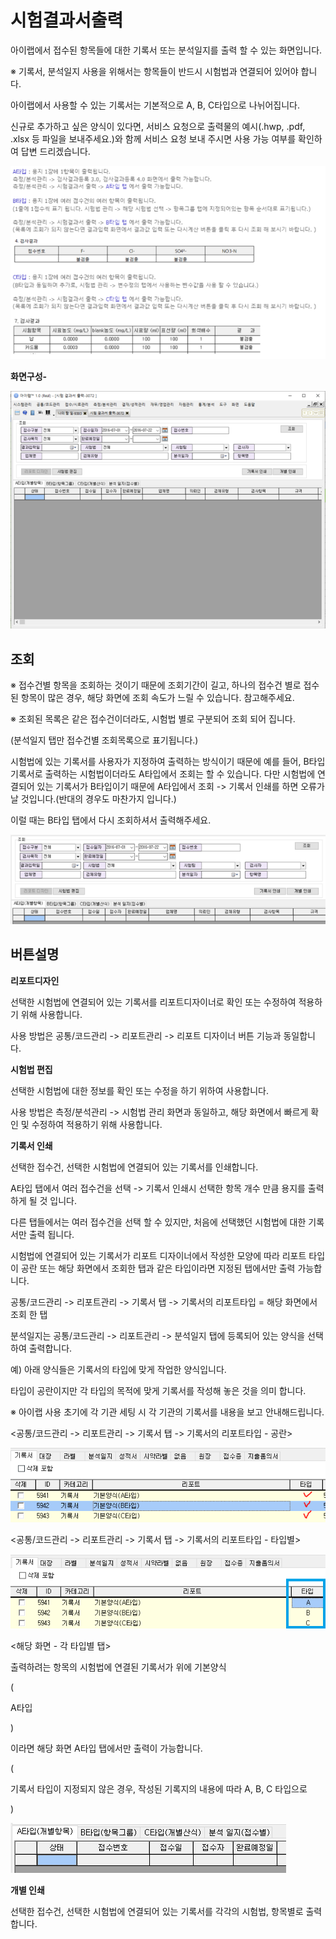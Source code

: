 # 시험결과서출력

아이랩에서 접수된 항목들에 대한 기록서 또는 분석일지를 출력 할 수 있는 화면입니다.

※ 기록서, 분석일지 사용을 위해서는 항목들이 반드시 시험법과 연결되어 있어야 합니다.

아이랩에서 사용할 수 있는 기록서는 기본적으로 A, B, C타입으로 나뉘어집니다.

신규로 추가하고 싶은 양식이 있다면, 서비스 요청으로 출력물의 예시\(.hwp, .pdf, .xlsx 등 파일을 보내주세요.\)와 함께 서비스 요청 보내 주시면 사용 가능 여부를 확인하여 답변 드리겠습니다.

![](../.gitbook/assets/233.png)

**화면구성-**

![](../.gitbook/assets/234.png)

## 조회

※ 접수건별 항목을 조회하는 것이기 때문에 조회기간이 길고, 하나의 접수건 별로 접수된 항목이 많은 경우, 해당 화면에 조회 속도가 느릴 수 있습니다. 참고해주세요.

※ 조회된 목록은 같은 접수건이더라도, 시험법 별로 구분되어 조회 되어 집니다.

\(분석일지 탭만 접수건별 조회목록으로 표기됩니다.\)

시험법에 있는 기록서를 사용자가 지정하여 출력하는 방식이기 때문에 예를 들어, B타입 기록서로 출력하는 시험법이더라도 A타입에서 조회는 할 수 있습니다. 다만 시험법에 연결되어 있는 기록서가 B타입이기 때문에 A타입에서 조회 -&gt; 기록서 인쇄를 하면 오류가 날 것입니다.\(반대의 경우도 마찬가지 입니다.\)

이럴 때는 B타입 탭에서 다시 조회하셔서 출력해주세요.

![](../.gitbook/assets/235.png)

## 버튼설명

**리포트디자인**

선택한 시험법에 연결되어 있는 기록서를 리포트디자이너로 확인 또는 수정하여 적용하기 위해 사용합니다.

사용 방법은 공통/코드관리 -&gt; 리포트관리 -&gt; 리포트 디자이너 버튼 기능과 동일합니다.

**시험법 편집**

선택한 시험법에 대한 정보를 확인 또는 수정을 하기 위하여 사용합니다.

사용 방법은 측정/분석관리 -&gt; 시험법 관리 화면과 동일하고, 해당 화면에서 빠르게 확인 및 수정하여 적용하기 위해 사용합니다.

**기록서 인쇄**

선택한 접수건, 선택한 시험법에 연결되어 있는 기록서를 인쇄합니다.

A타입 탭에서 여러 접수건을 선택 -&gt; 기록서 인쇄시 선택한 항목 개수 만큼 용지를 출력하게 될 것 입니다.

다른 탭들에서는 여러 접수건을 선택 할 수 있지만, 처음에 선택했던 시험법에 대한 기록서만 출력 됩니다.

시험법에 연결되어 있는 기록서가 리포트 디자이너에서 작성한 모양에 따라 리포트 타입이 공란 또는 해당 화면에서 조회한 탭과 같은 타입이라면 지정된 탭에서만 출력 가능합니다.

공통/코드관리 -&gt; 리포트관리 -&gt; 기록서 탭 -&gt; 기록서의 리포트타입 = 해당 화면에서 조회 한 탭

분석일지는 공통/코드관리 -&gt; 리포트관리 -&gt; 분석일지 탭에 등록되어 있는 양식을 선택하여 출력합니다.

예\) 아래 양식들은 기록서의 타입에 맞게 작업한 양식입니다.

타입이 공란이지만 각 타입의 목적에 맞게 기록서를 작성해 놓은 것을 의미 합니다.

※ 아이랩 사용 초기에 각 기관 세팅 시 각 기관의 기록서를 내용을 보고 안내해드립니다.

&lt;공통/코드관리 -&gt; 리포트관리 -&gt; 기록서 탭 -&gt; 기록서의 리포트타입 - 공란&gt;

![](../.gitbook/assets/236.png)

&lt;공통/코드관리 -&gt; 리포트관리 -&gt; 기록서 탭 -&gt; 기록서의 리포트타입 - 타입별&gt;

![](../.gitbook/assets/237.png)

&lt;해당 화면 - 각 타입별 탭&gt;

출력하려는 항목의 시험법에 연결된 기록서가 위에 기본양식

\(

A타입

\)

이라면 해당 화면 A타입 탭에서만 출력이 가능합니다.

\(

기록서 타입이 지정되지 않은 경우, 작성된 기록지의 내용에 따라 A, B, C 타입으로 

\)

![](../.gitbook/assets/238.png)

**개별 인쇄**

선택한 접수건, 선택한 시험법에 연결되어 있는 기록서를 각각의 시험법, 항목별로 출력합니다.


